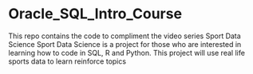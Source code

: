 # Oracle_SQL_Intro_Course
This repo contains the code to compliment the video series Sport Data Science
Sport Data Science is a project for those who are interested in learning how to code in SQL, R and Python.
This project will use real life sports data to learn reinforce topics
